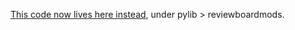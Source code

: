 [This code now lives here instead](https://hg.mozilla.org/hgcustom/version-control-tools/), under pylib > reviewboardmods.


